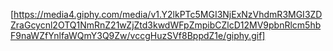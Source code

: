 [https://media4.giphy.com/media/v1.Y2lkPTc5MGI3NjExNzVhdmR3MGI3ZDZraGcycnl2OTQ1NmRnZ21wZjZtd3kwdWFpZmpibCZlcD12MV9pbnRlcm5hbF9naWZfYnlfaWQmY3Q9Zw/vccgHuzSVf8BppdZ1e/giphy.gif]
